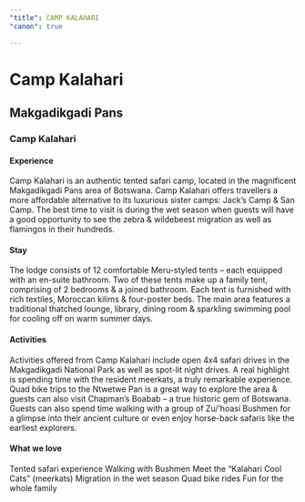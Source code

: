 ```yaml
---
"title": CAMP KALAHARI
"canon": true

---
```


# Camp Kalahari
## Makgadikgadi Pans
### Camp Kalahari

#### Experience
Camp Kalahari is an authentic tented safari camp, located in the magnificent Makgadikgadi Pans area of Botswana.
Camp Kalahari offers travellers a more affordable alternative to its luxurious sister camps:  Jack’s Camp &amp; San Camp.  The best time to visit is during the wet season when guests will have a good opportunity to see the zebra &amp; wildebeest migration as well as flamingos in their hundreds.

#### Stay
The lodge consists of 12 comfortable Meru-styled tents – each equipped with an en-suite bathroom.  Two of these tents make up a family tent, comprising of 2 bedrooms &amp; a joined bathroom.  Each tent is furnished with rich textiles, Moroccan kilims &amp; four-poster beds.
The main area features a traditional thatched lounge, library, dining room &amp; sparkling swimming pool for cooling off on warm summer days.

#### Activities
Activities offered from Camp Kalahari include open 4x4 safari drives in the Makgadikgadi National Park as well as spot-lit night drives. A real highlight is spending time with the resident meerkats, a truly remarkable experience.  
Quad bike trips to the Ntwetwe Pan is a great way to explore the area &amp; guests can also visit Chapman’s Boabab – a true historic gem of Botswana.
Guests can also spend time walking with a group of Zu/’hoasi Bushmen for a glimpse into their ancient culture or even enjoy horse-back safaris like the earliest explorers.


#### What we love
Tented safari experience
Walking with Bushmen
Meet the “Kalahari Cool Cats” (meerkats)
Migration in the wet season
Quad bike rides
Fun for the whole family